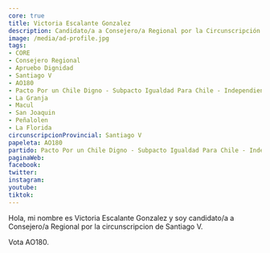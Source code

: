 ```yaml
---
core: true
title: Victoria Escalante Gonzalez
description: Candidato/a a Consejero/a Regional por la Circunscripción de Santiago V
image: /media/ad-profile.jpg
tags:
- CORE
- Consejero Regional
- Apruebo Dignidad
- Santiago V
- AO180
- Pacto Por un Chile Digno - Subpacto Igualdad Para Chile - Independientes
- La Granja
- Macul
- San Joaquin
- Peñalolen
- La Florida
circunscripcionProvincial: Santiago V
papeleta: AO180
partido: Pacto Por un Chile Digno - Subpacto Igualdad Para Chile - Independientes
paginaWeb:
facebook:
twitter:
instagram:
youtube:
tiktok:
---
```

Hola, mi nombre es Victoria Escalante Gonzalez y soy candidato/a a Consejero/a Regional por la circunscripcion de Santiago V.

Vota AO180.